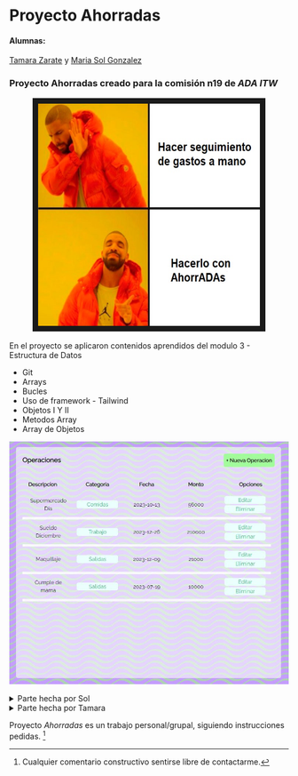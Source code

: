 # Proyecto Ahorradas

#### Alumnas:

[Tamara Zarate](https://github.com/taty3385) y
[Maria Sol Gonzalez](https://github.com/GonzalezMariaSol)

### Proyecto **Ahorradas** creado para la comisión n19 de _ADA ITW_

<p align="center">
  <img src="https://github.com/GonzalezMariaSol/Colaboracion-ProjectoAhorradas/blob/main/img/drake-meme.jpg?raw=true" width="400" height="400" border="10"/>
</p>

En el proyecto se aplicaron contenidos aprendidos del modulo 3 - Estructura de Datos

- Git
- Arrays
- Bucles
- Uso de framework - Tailwind
- Objetos I Y II
- Metodos Array
- Array de Objetos

![Capture](https://github.com/GonzalezMariaSol/Colaboracion-ProjectoAhorradas/blob/main/img/operationsPicture.JPG?raw=true)

<details>
  <summary>Parte hecha por Sol</summary>

  - <kbd>Vista y funcionalidad del Navbar</kbd>
  - <kbd>Vista y funcionalidad Balance</kbd>
  - <kbd>Vista y funcionalidad Filtros</kbd>
  - <kbd>Vista y funcionalidad Operaciones cargadas</kbd>
  - <kbd>Vista y funcionalidad Nuevas Operaciones</kbd>
  - <kbd>Vista y funcionalidad Editar Operacion</kbd>
  - <kbd>Vista y funcionalidad Eliminar Operacion</kbd>
  - <kbd>Creacion del Readme</kbd>
  
  - <kbd>
    <details>
      <summary><h4>Como terminó Sol luego del proyecto</h4></summary>
      - <img src="https://github.com/GonzalezMariaSol/Colaboracion-ProjectoAhorradas/blob/main/img/miCodigoSeRompioMiCOdigoFUnciona.jpg?raw=true" alt="Imagen Sol">
    </details>
  </kbd>
</details>


<details>
  <summary>Parte hecha por Tamara</summary>

- <kbd>Vista y funcionalidad de Categorias</kbd>
- <kbd>Vista y funcionalidad de Nueva Categoria</kbd>
- <kbd>Vista y funcionalidad de Editar Categorias</kbd>
- <kbd>Vista y funcionalidad de Eliminar Categorias</kbd>
- <kbd>Vista y funcionalidad Reportes</kbd>
- <kbd>Resumen</kbd>
- <kbd>Totales por categorías</kbd>
- <kbd>Totales por mes</kbd>
- <kbd>Disenio responsivo del proyecto categoria y reportes</kbd>
   
    <details>
      <summary><h4>Como terminó Tamara luego del proyecto</h4></summary>
      - <img src="https://github.com/GonzalezMariaSol/Colaboracion-ProjectoAhorradas/blob/main/img/whenTheCodeDoesntWork.jpg?raw=true" alt="Imagen Tamara">
    </details>
  </kbd>

</details>

Proyecto _Ahorradas_ es un trabajo personal/grupal, siguiendo instrucciones pedidas. [^.]

[^.]: Cualquier comentario constructivo sentirse libre de contactarme.
